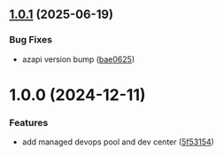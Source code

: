 ## [1.0.1](https://github.com/data-platform-hq/terraform-azurerm-managed-devops-pool/compare/v1.0.0...v1.0.1) (2025-06-19)


### Bug Fixes

* azapi version bump ([bae0625](https://github.com/data-platform-hq/terraform-azurerm-managed-devops-pool/commit/bae062570ca57a87807636a5d04e2eb2e15ad04a))

# 1.0.0 (2024-12-11)


### Features

* add managed devops pool and dev center ([5f53154](https://github.com/data-platform-hq/terraform-azurerm-managed-devops-pool/commit/5f5315470cb4c3ca61318f6eff2d3f67836ea055))
